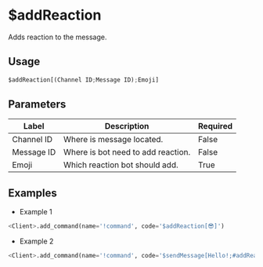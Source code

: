 # $addReaction
Adds reaction to the message.

## Usage
```py
$addReaction[(Channel ID;Message ID);Emoji]
```

## Parameters
| Label | Description | Required |
| ----- | ----------- | -------- |
| Channel ID | Where is message located. | False |
| Message ID | Where is bot need to add reaction. | False |
| Emoji | Which reaction bot should add. | True |

## Examples
- Example 1
```py
<Client>.add_command(name='!command', code='$addReaction[😎]')
```
- Example 2
```py
<Client>.add_command(name='!command', code='$sendMessage[Hello!;#addReaction[👍]]')
```